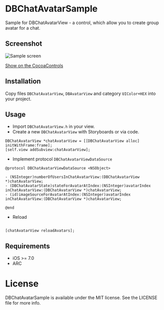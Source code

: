 # DBChatAvatarSample

Sample for DBChatAvatarView - a control, which allow you to create group avatar for a chat.

## Screenshot

![Sample screen](https://github.com/medinaonly/DBChatAvatarSample/blob/master/Screens/SampleScreen.png)

[Show on the CocoaControls](https://www.cocoacontrols.com/controls/dbchatavatarview)

## Installation

Copy files `DBChatAvatarView`, `DBAvatarView` and category `UIColor+HEX` into your project.

## Usage

* Import `DBChatAvatarView.h` in your view.
* Create a new `DBChatAvatarView` with Storyboards or via code.

```objc
DBChatAvatarView *chatAvatarView = [[DBChatAvatarView alloc] initWithFrame:frame];
[self.view addSubview:chatAvatarView];
```

* Implement protocol `DBChatAvatarViewDataSource`

```objc
@protocol DBChatAvatarViewDataSource <NSObject>

- (NSInteger)numberOfUsersInChatAvatarView:(DBChatAvatarView *)chatAvatarView;
- (DBChatAvatarState)stateForAvatarAtIndex:(NSInteger)avatarIndex inChatAvatarView:(DBChatAvatarView *)chatAvatarView;
- (id)imageSourceForAvatarAtIndex:(NSInteger)avatarIndex inChatAvatarView:(DBChatAvatarView *)chatAvatarView;

@end

```

* Reload

```objc

[chatAvatarView reloadAvatars];

```

## Requirements

- iOS >= 7.0
- ARC

# License

DBChatAvatarSample is available under the MIT license. See the LICENSE file for more info.
